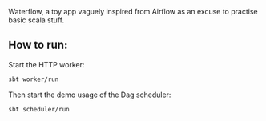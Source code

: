 Waterflow, a toy app vaguely inspired from Airflow as an excuse to practise basic scala stuff.

## How to run:

Start the HTTP worker:

```sh
sbt worker/run
```

Then start the demo usage of the Dag scheduler:

```sh
sbt scheduler/run
```
